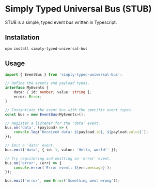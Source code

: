 # Simply Typed Universal Bus (STUB)

STUB is a simple, typed event bus written in Typescript. 

## Installation

`npm install simply-typed-universal-bus`

## Usage

```ts
import { EventBus } from 'simply-typed-universal-bus';

// Define the events and payload types.
interface MyEvents {
    data: { id: number; value: string };
    error: Error;
}

// Instantiate the event bus with the specific event types.
const bus = new EventBus<MyEvents>();

// Register a listener for the 'data' event.
bus.on('data', (payload) => {
    console.log(`Received data: ${payload.id}, ${payload.value}`);
});

// Emit a 'data' event.
bus.emit('data', { id: 1, value: 'Hello, world!' });

// Try registering and emitting an 'error' event.
bus.on('error', (err) => {
    console.error(`Error event: ${err.message}`);
});

bus.emit('error', new Error('Something went wrong'));
```